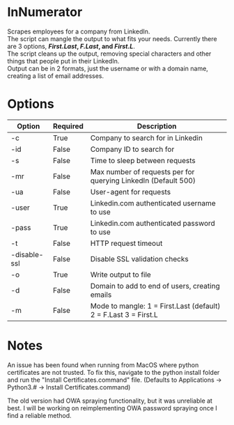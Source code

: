 # InNumerator

Scrapes employees for a company from LinkedIn.  
The script can mangle the output to what fits your needs. Currently there are 3 options, ***First.Last*, *F.Last*, and *First.L***.  
The script cleans up the output, removing special characters and other things that people put in their LinkedIn.  
Output can be in 2 formats, just the username or with a domain name, creating a list of email addresses.  

# Options
| Option | Required | Description |
| ------ | ------ | ------ |
| -c | True | Company to search for in Linkedin |
| -id | False | Company ID to search for | 
| -s | False | Time to sleep between requests | 
| -mr | False | Max number of requests per for querying LinkedIn (Default 500) | 
| -ua | False | User-agent for requests | 
| -user | True | Linkedin.com authenticated username to use | 
| -pass | True | Linkedin.com authenticated password to use | 
| -t | False | HTTP request timeout | 
| -disable-ssl | False | Disable SSL validation checks | 
| -o | True | Write output to file | 
| -d | False | Domain to add to end of users, creating emails | 
| -m | False | Mode to mangle: 1 = First.Last (default) 2 = F.Last 3 = First.L | 

# Notes

An issue has been found when running from MacOS where python certificates are not trusted. To fix this, navigate to the python install folder and run the "Install Certificates.command" file. (Defaults to Applications -> Python3.# -> Install Certificates.command)

The old version had OWA spraying functionality, but it was unreliable at best. I will be working on reimplementing OWA password spraying once I find a reliable method. 
